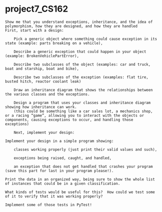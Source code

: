 # project7_CS162

    Show me that you understand exceptions, inheritance, and the idea of polymorphism, how they are designed, and how they are handled
    First, start with a design:

        Pick a generic object where something could cause exception in its state (example: parts breaking on a vehicle),

        Describe a generic exception that could happen in your object (example: BrokenVehiclePartError),

        Describe two subclasses of the object (examples: car and truck, boat and starship, boat and bike),

        Describe two subclasses of the exception (examples: flat tire, busted hitch, reactor coolant leak)

        Draw an inheritance diagram that shows the relationships between the various classes and the exceptions.

        Design a program that uses your classes and inheritance diagram showing how inheritance can work.
        (this could be something like a car sales lot, a mechanics shop, or a racing “game”, allowing you to interact with the objects or components, causing exceptions to occur, and handling those exceptions)

        Next, implement your design:

    Implement your design in a simple program showing:

        classes working properly (just print their valid values and such),

        exceptions being raised, caught, and handled,

        an exception that does not get handled that crashes your program (save this part for last in your program please!).

    Print the data in an organized way, being sure to show the whole list of instances that could be in a given classification.

    What kinds of tests would be useful for this?  How could we test some of it to verify that it was working properly?

    Implement some of those tests in PyTest!

